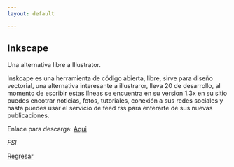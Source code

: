 ```yaml
---
layout: default

---
```


## Inkscape

Una alternativa libre a Illustrator.

Inskcape es una herramienta de código abierta, libre, sirve para diseño vectorial, una alternativa interesante a illustraror, lleva 20 de desarrollo, al momento de escribir estas líneas se encuentra en su version 1.3x en su sitio puedes encotrar noticias, fotos, tutoriales, conexión a sus redes sociales y hasta puedes usar el servicio de feed rss para enterarte de sus nuevas publicaciones.

Enlace para descarga:
[Aqui](https://inkscape.org/es/)

_FSl_

[Regresar](./)
